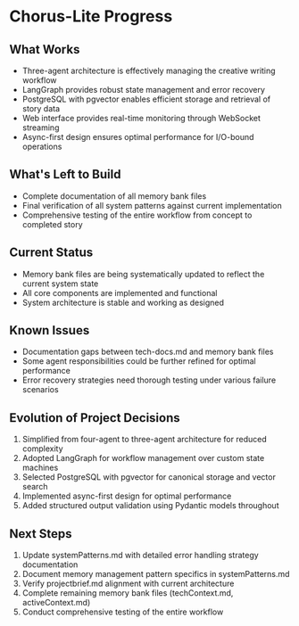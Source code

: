 # Chorus-Lite Progress

## What Works
- Three-agent architecture is effectively managing the creative writing workflow
- LangGraph provides robust state management and error recovery
- PostgreSQL with pgvector enables efficient storage and retrieval of story data
- Web interface provides real-time monitoring through WebSocket streaming
- Async-first design ensures optimal performance for I/O-bound operations

## What's Left to Build
- Complete documentation of all memory bank files
- Final verification of all system patterns against current implementation
- Comprehensive testing of the entire workflow from concept to completed story

## Current Status
- Memory bank files are being systematically updated to reflect the current system state
- All core components are implemented and functional
- System architecture is stable and working as designed

## Known Issues
- Documentation gaps between tech-docs.md and memory bank files
- Some agent responsibilities could be further refined for optimal performance
- Error recovery strategies need thorough testing under various failure scenarios

## Evolution of Project Decisions
1. Simplified from four-agent to three-agent architecture for reduced complexity
2. Adopted LangGraph for workflow management over custom state machines
3. Selected PostgreSQL with pgvector for canonical storage and vector search
4. Implemented async-first design for optimal performance
5. Added structured output validation using Pydantic models throughout

## Next Steps
1. Update systemPatterns.md with detailed error handling strategy documentation
2. Document memory management pattern specifics in systemPatterns.md
3. Verify projectbrief.md alignment with current architecture
4. Complete remaining memory bank files (techContext.md, activeContext.md)
5. Conduct comprehensive testing of the entire workflow

